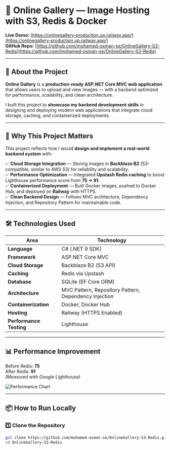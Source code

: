 # 📸 Online Gallery — Image Hosting with S3, Redis & Docker

**Live Demo:** [https://onlinegallery-production.up.railway.app/](https://onlinegallery-production.up.railway.app/)  
**GitHub Repo:** [https://github.com/mohamed-osman-se/OnlineGallery-S3-Redis](https://github.com/mohamed-osman-se/OnlineGallery-S3-Redis)

---

## 🧠 About the Project
**Online Gallery** is a **production-ready ASP.NET Core MVC web application** that allows users to upload and view images — with a backend optimized for performance, scalability, and clean architecture.

I built this project to **showcase my backend development skills** in designing and deploying modern web applications that integrate cloud storage, caching, and containerized deployments.

---

## 🚀 Why This Project Matters
This project reflects how I would **design and implement a real-world backend system** with:

✅ **Cloud Storage Integration** — Storing images in **Backblaze B2** (S3-compatible, similar to AWS S3) for reliability and scalability.  
✅ **Performance Optimization** — Integrated **Upstash Redis caching** to boost Lighthouse performance score from **75 → 91**.  
✅ **Containerized Deployment** — Built Docker images, pushed to Docker Hub, and deployed on **Railway** with HTTPS.  
✅ **Clean Backend Design** — Follows MVC architecture, Dependency Injection, and Repository Pattern for maintainable code.

---

## 🛠️ Technologies Used
| Area | Technology |
|------|------------|
| **Language** | C# (.NET 9 SDK) |
| **Framework** | ASP.NET Core MVC |
| **Cloud Storage** | Backblaze B2 (S3 API) |
| **Caching** | Redis via Upstash |
| **Database** | SQLite (EF Core ORM) |
| **Architecture** | MVC Pattern, Repository Pattern, Dependency Injection |
| **Containerization** | Docker, Docker Hub |
| **Hosting** | Railway (HTTPS Enabled) |
| **Performance Testing** | Lighthouse |

---

## 📊 Performance Improvement
Before Redis: **75**  
After Redis: **91**  
*(Measured with Google Lighthouse)*

![Performance Chart](https://via.placeholder.com/800x300?text=Performance+Before+vs+After+Redis)

---

## 📦 How to Run Locally

### **1️⃣ Clone the Repository**
```bash
git clone https://github.com/mohamed-osman-se/OnlineGallery-S3-Redis.git
cd OnlineGallery-S3-Redis
